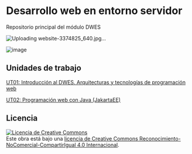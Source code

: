 # Desarrollo web en entorno servidor

Repositorio principal del módulo DWES


![Uploading website-3374825_640.jpg…]()



![image](https://github.com/user-attachments/assets/41a94276-8b9a-468b-a347-6f56fd7d6f66)

## Unidades de trabajo

[UT01: Introducción al DWES. Arquitecturas y tecnologías de programación web](https://github.com/profeMelola/DWES-01-2024-25)

[UT02: Programación web con Java (JakartaEE)](https://github.com/profeMelola/DWES-02-2024-25)






## Licencia

<a rel="license" href="http://creativecommons.org/licenses/by-nc-sa/4.0/"><img alt="Licencia de Creative Commons" style="border-width:0" src="https://i.creativecommons.org/l/by-nc-sa/4.0/88x31.png" /></a><br />Este obra está bajo una <a rel="license" href="http://creativecommons.org/licenses/by-nc-sa/4.0/">licencia de Creative Commons Reconocimiento-NoComercial-CompartirIgual 4.0 Internacional</a>.
